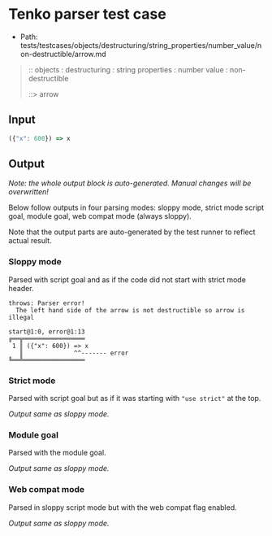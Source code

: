 # Tenko parser test case

- Path: tests/testcases/objects/destructuring/string_properties/number_value/non-destructible/arrow.md

> :: objects : destructuring : string properties : number value : non-destructible
>
> ::> arrow

## Input


`````js
({"x": 600}) => x
`````

## Output

_Note: the whole output block is auto-generated. Manual changes will be overwritten!_

Below follow outputs in four parsing modes: sloppy mode, strict mode script goal, module goal, web compat mode (always sloppy).

Note that the output parts are auto-generated by the test runner to reflect actual result.

### Sloppy mode

Parsed with script goal and as if the code did not start with strict mode header.

`````
throws: Parser error!
  The left hand side of the arrow is not destructible so arrow is illegal

start@1:0, error@1:13
╔══╦═════════════════
 1 ║ ({"x": 600}) => x
   ║              ^^------- error
╚══╩═════════════════

`````

### Strict mode

Parsed with script goal but as if it was starting with `"use strict"` at the top.

_Output same as sloppy mode._

### Module goal

Parsed with the module goal.

_Output same as sloppy mode._

### Web compat mode

Parsed in sloppy script mode but with the web compat flag enabled.

_Output same as sloppy mode._
